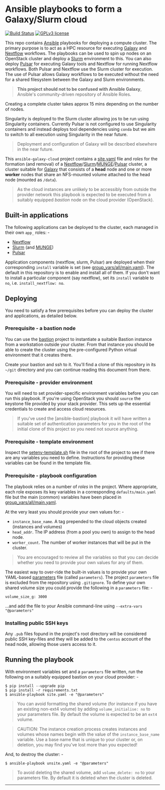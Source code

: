 # Ansible playbooks to form a Galaxy/Slurm cloud

[![Build Status](https://travis-ci.com/InformaticsMatters/ansible-galaxy-cloud.svg?branch=master)](https://travis-ci.com/InformaticsMatters/ansible-galaxy-cloud)
[![GPLv3 license](https://img.shields.io/badge/License-GPLv3-blue.svg)](http://perso.crans.org/besson/LICENSE.html)

This repo contains [Ansible] playbooks for deploying a compute cluster. The 
primary purpose is to act as a HPC resource for executing [Galaxy] and
[Nextflow] workflows. The playbooks can be used to spin up nodes on an
OpenStack cluster and deploy a [Slurm] environment to this. You can also
deploy [Pulsar] for executing Galaxy tools and Nextflow for running Nextflow
workflows. Both Pulsar and Nextflow use the Slurm cluster for execution.
The use of Pulsar allows Galaxy workflows to be executed without the need
for a shared filesystem between the Galaxy and Slurm environments.

>   **This project should not to be confused with Ansible Galaxy**, Ansible's
    community-driven repository of Ansible Roles.
     
Creating a complete cluster takes approx 15 mins depending on the number of
nodes.

Singularity is deployed to the Slurm cluster allowing jos to be run using
Singularity containers. Currently Pulsar is not configured to use Singularity
containers and instead deploys tool dependencies using `conda` but we aim to
switch to all execution using Singularity in the near future.

>   Deployment and configuration of Galaxy will be described elsewhere
    in the near future.

This `ansible-galaxy-cloud` project contains a [site.yaml](site.yaml) file and
_roles_ for the formation (and removal) of a [Nextflow]/[Slurm]/[MUNGE]/[Pulsar]
cluster, a cluster suitable for [Galaxy] that consists of a **head** node and
one or more **worker** nodes that share an NFS-mounted volume attached to
the head node (mounted as `/data`). 

>   As the cloud instances are unlikely to be accessibly from outside the
    provider network this playbook is expected to be executed from a 
    suitably equipped _bastion_ node on the cloud provider (OpenStack).

## Built-in applications
The following applications can be deployed to the cluster, each managed in
their own `app_` roles: -

-   [Nextflow]
-   [Slurm] (and [MUNGE])
-   [Pulsar]

Application components (nextflow, slurm, Pulsar) are deployed when their
corresponding `install` variable is set (see [group_vars/all/main.yaml](group_vars/all/main.yaml)).
The default in this repository is to enable and install all of them.
If you don't want to install a particular component (say nextflow), set its
`install` variable to `no`, i.e. `install_nextflow: no`.

## Deploying
You need to satisfy a few prerequisites before you can deploy the cluster
and applications, as detailed below.

### Prerequisite - a bastion node
You can use the [bastion] project to instantiate a suitable
Bastion instance from a workstation outside your cluster. From that
instance you should be able to create the cluster using the pre-configured
Python virtual environment that it creates there.

Create your bastion and ssh to it. You'll find a clone of this
repository in its `~/git` directory and you can continue reading this
document from there.

### Prerequisite - provider environment
You will need to set provider-specific environment variables before you
can run this playbook. If you're using OpenStack you should `source` the
keystone file provided by your stack provider. This sets up the essential
credentials to create and access cloud resources.

>   If you've used the [ansible-bastion] playbook it will have written a
    suitable set of authentication parameters for you in the root
    of the initial clone of this project so you need not source anything.

### Prerequisite - template environment
Inspect the [setenv-template.sh](setenv-template.sh) file in the root of the
project to see if there are any variables you need to define. Instructions for
providing these variables can be found in the template file.

### Prerequisite - playbook configuration
The playbook relies on a number of _roles_ in the project. Where appropriate,
each role exposes its key variables in a corresponding `defaults/main.yaml`
file but the main (common) variables have been placed in
[group_vars/all/main.yaml](group_vars/all/main.yaml).

At the very least you should provide your own values for: -

-   `instance_base_name`. A tag prepended to the cloud objects created
    (instances and volumes)
-   `head_addr`. The IP address (from a pool you own) to assign to the
    head node.
-   `worker_count`. The number of worker instances that will be put in the
    cluster.

>   You are encouraged to review all the variables so that you can decide
    whether you need to provide your own values for any of them.  

The easiest way to over-ride the built-in values is to provide your
own YAML-based [parameters] file (called `parameters`). The project
`parameters` file is excluded from the repository using `.gitignore`.
To define your own shared volume size you could provide the following in
a `parameters` file: -

    volume_size_g: 3000

...and add the file to your Ansible command-line using
`--extra-vars "@parameters"`

### Installing public SSH keys
Any `.pub` files fopund in the project's root directory will be considered
public SSH key-files and they will be added to the `centos` account of the
head node, allowing those users access to it.
  
## Running the playbook
With environment variables set and a `parameters` file written,
run the following on a suitably equipped bastion on your cloud provider: -

    $ pip install --upgrade pip
    $ pip install -r requirements.txt
    $ ansible-playbook site.yaml -e "@parameters"

>   You can avoid formatting the shared volume (for instance if
    you have an existing non-ext4 volume) by adding `volume_initialise: no`
    to your parameters file. By default the volume is expected to
    be an `ext4` volume.
    
>   CAUTION: The instance creation process creates instances and volumes whose
    names begin with the value of the `instance_base_name` variable. Use a
    base name that is unique to your cluster or, on deletion, you may find
    you've lost more than you expected!

And, to destroy the cluster: -

    $ ansible-playbook unsite.yaml -e "@parameters"

>   To avoid deleting the shared volume, add `volume_delete: no` to your
    parameters file. By default it is deleted when the cluster is deleted.
    
---

[ansible]: https://www.ansible.com/
[bastion]: https://github.com/InformaticsMatters/ansible-bastion
[galaxy]: https://docs.galaxyproject.org/en/latest/index.html
[munge]: https://dun.github.io/munge/
[nextflow]: https://www.nextflow.io
[parameters]: https://docs.ansible.com/ansible/latest/user_guide/playbooks_variables.html#passing-variables-on-the-command-line
[pulsar]: https://pulsar.readthedocs.io/en/latest/index.html
[slurm]: https://slurm.schedmd.com/documentation.html
